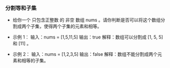 ### 分割等和子集

- 给你一个 只包含正整数 的 非空 数组 nums 。请你判断是否可以将这个数组分割成两个子集，使得两个子集的元素和相等。

- 示例 1：
输入：nums = [1,5,11,5]
输出：true
解释：数组可以分割成 [1, 5, 5] 和 [11] 。

- 示例 2：
输入：nums = [1,2,3,5]
输出：false
解释：数组不能分割成两个元素和相等的子集。

